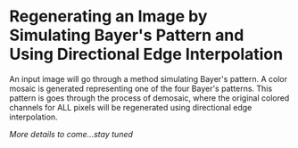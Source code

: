 # Regenerating an Image by Simulating Bayer's Pattern and Using Directional Edge Interpolation
An input image will go through a method simulating Bayer's pattern. A color mosaic is generated representing one of the four Bayer's patterns. This pattern is goes through the process of demosaic, where the original colored channels for ALL pixels will be regenerated using directional edge interpolation. 

*More details to come...stay tuned*
